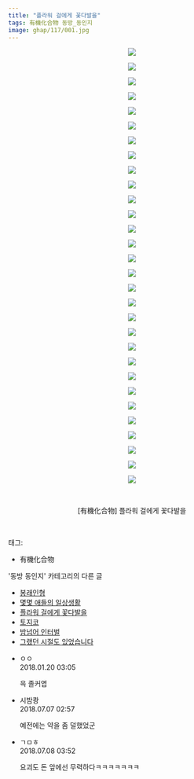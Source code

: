 ```yaml
---
title: "플라워 걸에게 꽃다발을"
tags: 有機化合物 동방_동인지
image: ghap/117/001.jpg
---
```

<div class="article">
<p style="text-align: center; clear: none; float: none;"><img src="{{ site.nasurl }}/ghap/117/001.jpg"/></p>
<p style="text-align: center; clear: none; float: none;"><img src="{{ site.nasurl }}/ghap/117/002.jpg"/></p>
<p style="text-align: center; clear: none; float: none;"><img src="{{ site.nasurl }}/ghap/117/003.jpg"/></p>
<p style="text-align: center; clear: none; float: none;"><img src="{{ site.nasurl }}/ghap/117/004.jpg"/></p>
<p style="text-align: center; clear: none; float: none;"><img src="{{ site.nasurl }}/ghap/117/005.jpg"/></p>
<p style="text-align: center; clear: none; float: none;"><img src="{{ site.nasurl }}/ghap/117/006.jpg"/></p>
<p style="text-align: center; clear: none; float: none;"><img src="{{ site.nasurl }}/ghap/117/007.jpg"/></p>
<p style="text-align: center; clear: none; float: none;"><img src="{{ site.nasurl }}/ghap/117/008.jpg"/></p>
<p style="text-align: center; clear: none; float: none;"><img src="{{ site.nasurl }}/ghap/117/009.jpg"/></p>
<p style="text-align: center; clear: none; float: none;"><img src="{{ site.nasurl }}/ghap/117/010.jpg"/></p>
<p style="text-align: center; clear: none; float: none;"><img src="{{ site.nasurl }}/ghap/117/011.jpg"/></p>
<p style="text-align: center; clear: none; float: none;"><img src="{{ site.nasurl }}/ghap/117/012.jpg"/></p>
<p style="text-align: center; clear: none; float: none;"><img src="{{ site.nasurl }}/ghap/117/013.jpg"/></p>
<p style="text-align: center; clear: none; float: none;"><img src="{{ site.nasurl }}/ghap/117/014.jpg"/></p>
<p style="text-align: center; clear: none; float: none;"><img src="{{ site.nasurl }}/ghap/117/015.jpg"/></p>
<p style="text-align: center; clear: none; float: none;"><img src="{{ site.nasurl }}/ghap/117/016.jpg"/></p>
<p style="text-align: center; clear: none; float: none;"><img src="{{ site.nasurl }}/ghap/117/017.jpg"/></p>
<p style="text-align: center; clear: none; float: none;"><img src="{{ site.nasurl }}/ghap/117/018.jpg"/></p>
<p style="text-align: center; clear: none; float: none;"><img src="{{ site.nasurl }}/ghap/117/019.jpg"/></p>
<p style="text-align: center; clear: none; float: none;"><img src="{{ site.nasurl }}/ghap/117/020.jpg"/></p>
<p style="text-align: center; clear: none; float: none;"><img src="{{ site.nasurl }}/ghap/117/021.jpg"/></p>
<p style="text-align: center; clear: none; float: none;"><img src="{{ site.nasurl }}/ghap/117/022.jpg"/></p>
<p style="text-align: center; clear: none; float: none;"><img src="{{ site.nasurl }}/ghap/117/023.jpg"/></p>
<p style="text-align: center; clear: none; float: none;"><img src="{{ site.nasurl }}/ghap/117/024.jpg"/></p>
<p style="text-align: center; clear: none; float: none;"><img src="{{ site.nasurl }}/ghap/117/025.jpg"/></p>
<p style="text-align: center; clear: none; float: none;"><img src="{{ site.nasurl }}/ghap/117/026.jpg"/></p>
<p style="text-align: center; clear: none; float: none;"><img src="{{ site.nasurl }}/ghap/117/027.jpg"/></p>
<p style="text-align: center; clear: none; float: none;"><img src="{{ site.nasurl }}/ghap/117/028.jpg"/></p>
<p style="text-align: center; clear: none; float: none;"><img src="{{ site.nasurl }}/ghap/117/029.jpg"/></p>
<p style="text-align: center; clear: none; float: none;"><img src="{{ site.nasurl }}/ghap/117/030.jpg"/></p>
<p style="text-align: center; clear: none; float: none;"><br/></p>
<p style="text-align: center; clear: none; float: none;">[有機化合物] 플라워 걸에게 꽃다발을</p>
<p><br/></p>
</div><div class="tagTrail">
<p>태그: </p>
<ul>
<li>有機化合物</li>
</ul>
</div><div class="another">
<p>'동방 동인지' 카테고리의 다른 글</p>
<ul>
<li><a href="/2016-06-18-ghap_119">봉래인형</a></li>
<li><a href="/2016-06-18-ghap_118">몇몇 애들의 일상생활</a></li>
<li><a href="/2016-06-18-ghap_117">플라워 걸에게 꽃다발을</a></li>
<li><a href="/2016-06-18-ghap_116">토지코</a></li>
<li><a href="/2016-06-18-ghap_115">밤넘어 인터벌</a></li>
<li><a href="/2016-06-18-ghap_114">그랬던 시절도 있었습니다</a></li>
</ul>
</div><div class="cb_module cb_fluid">
<div class="cb_wrt cb_profile">
<div class="comment">
<ul>
<li class="cb_thumb_off" id="comment15178324">
<div class="cb_comment_area">
<div class="cb_info_area">
<div class="cb_section">
<span class="cb_nick_name">ㅇㅇ</span>
</div>
<div class="cb_section">
<span class="cb_date">2018.01.20 03:05 </span>
</div>
</div>
<div class="cb_dsc_comment">
<p class="cb_dsc">
											윽 졸커엽
										</p>
</div>
</div></li>
<li class="cb_thumb_off" id="comment15281784">
<div class="cb_comment_area">
<div class="cb_info_area">
<div class="cb_section">
<span class="cb_nick_name">시밤쾅</span>
</div>
<div class="cb_section">
<span class="cb_date">2018.07.07 02:57 </span>
</div>
</div>
<div class="cb_dsc_comment">
<p class="cb_dsc">
											예전에는 약을 좀 덜했었군
										</p>
</div>
</div></li>
<li class="cb_thumb_off" id="comment15282158">
<div class="cb_comment_area">
<div class="cb_info_area">
<div class="cb_section">
<span class="cb_nick_name">ㄱㅁㅎ</span>
</div>
<div class="cb_section">
<span class="cb_date">2018.07.08 03:52 </span>
</div>
</div>
<div class="cb_dsc_comment">
<p class="cb_dsc">
											요괴도 돈 앞에선 무력하다ㅋㅋㅋㅋㅋㅋㅋ
										</p>
</div>
</div></li>
</ul>
</div>
</div><!-- commentList close -->
</div>
<br/>
<p id="refer"></p>
<br/>
